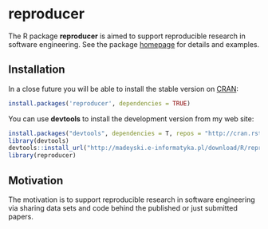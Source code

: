 # reproducer

The R package **reproducer** is aimed to support reproducible research in software engineering. See the package [homepage](http://madeyski.e-informatyka.pl/reproducible-research/) for details and examples.

## Installation

In a close future you will be able to install the stable version on
[CRAN](http://cran.rstudio.com/package=reproducer):

```r
install.packages('reproducer', dependencies = TRUE)
```

You can use **devtools** to install the development version from my web site:

```r
install.packages("devtools", dependencies = T, repos = "http://cran.rstudio.com/")
library(devtools)
devtools::install_url("http://madeyski.e-informatyka.pl/download/R/reproducer_0.1.2.tar.gz")
library(reproducer)
```

## Motivation
The motivation is to support reproducible research in software engineering via sharing data sets and code behind the published or just submitted papers.
